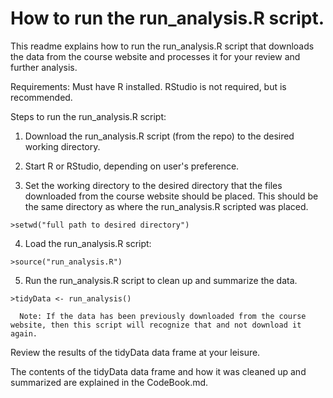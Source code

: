 How to run the run_analysis.R script.
========================================================

This readme explains how to run the run_analysis.R script that downloads the data from the course website and processes it for your review and further analysis.

Requirements: Must have R installed.  RStudio is not required, but is recommended.

Steps to run the run_analysis.R script:

1. Download the run_analysis.R script (from the repo) to the desired working directory.

2. Start R or RStudio, depending on user's preference.

3. Set the working directory to the desired directory that the files downloaded from the course website should be placed.  This should be the same directory as where the run_analysis.R scripted was placed.  
``` {r}
>setwd("full path to desired directory")
```

4. Load the run_analysis.R script:  
``` {r}
>source("run_analysis.R")
```

5. Run the run_analysis.R script to clean up and summarize the data.  
``` {r}
>tidyData <- run_analysis()
```

      Note: If the data has been previously downloaded from the course website, then this script will recognize that and not download it again.

Review the results of the tidyData data frame at your leisure.  

The contents of the tidyData data frame and how it was cleaned up and summarized are explained in the CodeBook.md.
